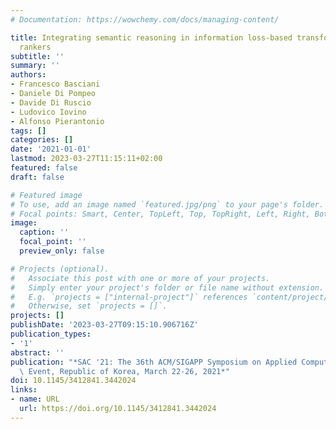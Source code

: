```yaml
---
# Documentation: https://wowchemy.com/docs/managing-content/

title: Integrating semantic reasoning in information loss-based transformation chain
  rankers
subtitle: ''
summary: ''
authors:
- Francesco Basciani
- Daniele Di Pompeo
- Davide Di Ruscio
- Ludovico Iovino
- Alfonso Pierantonio
tags: []
categories: []
date: '2021-01-01'
lastmod: 2023-03-27T11:15:11+02:00
featured: false
draft: false

# Featured image
# To use, add an image named `featured.jpg/png` to your page's folder.
# Focal points: Smart, Center, TopLeft, Top, TopRight, Left, Right, BottomLeft, Bottom, BottomRight.
image:
  caption: ''
  focal_point: ''
  preview_only: false

# Projects (optional).
#   Associate this post with one or more of your projects.
#   Simply enter your project's folder or file name without extension.
#   E.g. `projects = ["internal-project"]` references `content/project/deep-learning/index.md`.
#   Otherwise, set `projects = []`.
projects: []
publishDate: '2023-03-27T09:15:10.906716Z'
publication_types:
- '1'
abstract: ''
publication: "*SAC '21: The 36th ACM/SIGAPP Symposium on Applied Computing, Virtual\
  \ Event, Republic of Korea, March 22-26, 2021*"
doi: 10.1145/3412841.3442024
links:
- name: URL
  url: https://doi.org/10.1145/3412841.3442024
---
```

